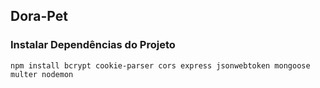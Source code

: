 ## Dora-Pet


<h3>Instalar Dependências do Projeto</h3>

``````
npm install bcrypt cookie-parser cors express jsonwebtoken mongoose multer nodemon
``````